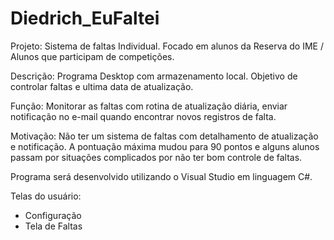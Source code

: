 # Diedrich_EuFaltei
Projeto:
Sistema de faltas Individual.
Focado em alunos da Reserva do IME / Alunos que participam de competições. 

Descrição:
Programa Desktop com armazenamento local. Objetivo de controlar faltas e ultima data de atualização.

Função:
Monitorar as faltas com rotina de atualização diária, enviar notificação no e-mail quando encontrar novos registros de falta.

Motivação:
Não ter um sistema de faltas com detalhamento de atualização e notificação.
A pontuação máxima mudou para 90 pontos e alguns alunos passam por situações complicados por não ter bom controle de faltas.

Programa será desenvolvido utilizando o Visual Studio em linguagem C#.

Telas do usuário:
- Configuração
- Tela de Faltas